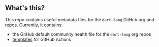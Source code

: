 ## What's this?

This repo contains useful metadata files for the `dart-lang` GitHub org and repos. Currently, it contains:

- the GitHub default community health file for the `dart-lang` org repos
- [templates](https://github.com/dart-lang/.github/tree/master/workflow-templates) for GitHub Actions
